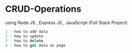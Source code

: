 # CRUD-Operations


using Node JS , Express JS , JavaScript (Full Stack Project) 
``` js
1 - how to add data
2 - how to update
3 - how to delete 
4 - how to get data on page 
```
